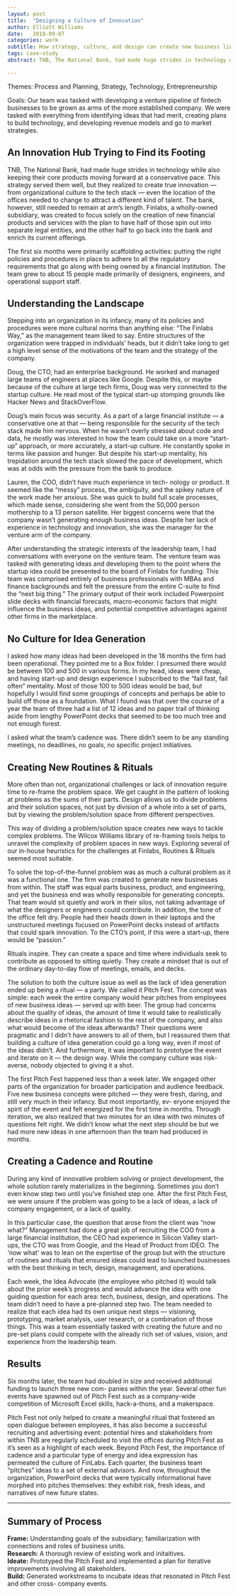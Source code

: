 ```yaml
---
layout: post
title:  "Designing a Culture of Innovation"
author: Elliott Williams
date:   2018-09-07
categories: work
subtitle: How strategy, culture, and design can create new business lines in a well established company.
tags: case-study
abstract: TNB, The National Bank, had made huge strides in technology while also keeping their core products moving forward at a conservative pace. This strategy served them well, but they realized to create true innovation — from organizational culture to the tech stack — even the location of the offices needed to change to attract a different kind of talent. The bank, however, still needed to remain at arm’s length. Finlabs, a wholly-owned subsidiary, was created to focus solely on the creation of new financial products and services with the plan to have half of those spin out into separate legal entities, and the other half to go back into the bank and enrich its current offerings. 

---
```



Themes: Process and Planning, Strategy, Technology, Entrepreneurship

Goals: Our team was tasked with developing a venture pipeline of fintech businesses to be grown as arms of the more established company. We were tasked with everything from identifying ideas that had merit, creating plans to build technology, and developing revenue models and go to market strategies. 

## An Innovation Hub Trying to Find its Footing 

TNB, The National Bank, had made huge strides in technology while also keeping their core products moving forward at a conservative pace. This strategy served them well, but they realized to create true innovation — from organizational culture to the tech stack — even the location of the offices needed to change to attract a different kind of talent. The bank, however, still needed to remain at arm’s length. Finlabs, a wholly-owned subsidiary, was created to focus solely on the creation of new financial products and services with the plan to have half of those spin out into separate legal entities, and the other half to go back into the bank and enrich its current offerings. 

The first six months were primarily scaffolding activities: putting the right policies and procedures in place to adhere to all the regulatory requirements that go along with being owned by a financial institution. The team grew to about 15 people made primarily of designers, engineers, and operational support staff. 

## Understanding the Landscape 

Stepping into an organization in its infancy, many of its policies and procedures were more cultural norms than anything else: “The Finlabs Way,” as the management team liked to say. Entire structures of the organization were trapped in individuals’ heads, but it didn’t take long to get a high level sense of the motivations of the team and the strategy of the company. 

Doug, the CTO, had an enterprise background. He worked and managed large teams of engineers at places like Google. Despite this, or maybe because of the culture at large tech firms, Doug was very connected to the startup culture. He read most of the typical start-up stomping grounds like Hacker News and StackOverFlow. 

Doug’s main focus was security. As a part of a large financial institute — a conservative one at that — being responsible for the security of the tech stack made him nervous. When he wasn’t overly stressed about code and data, he mostly was interested in how the team could take on a more “start-up” approach, or more accurately, a start-up culture. He constantly spoke in terms like passion and hunger. But despite his start-up mentality, his trepidation around the tech stack slowed the pace of development, which was at odds with the pressure from the bank to produce. 

Lauren, the COO, didn’t have much experience in tech- nology or product. It seemed like the “messy” process, the ambiguity, and the spikey nature of the work made her anxious. She was quick to build full scale processes, which made sense, considering she went from the 50,000 person mothership to a 13 person satellite. Her biggest concerns were that the company wasn’t generating enough business ideas. Despite her lack of experience in technology and innovation, she was the manager for the venture arm of the company. 

After understanding the strategic interests of the leadership team, I had conversations with everyone on the venture team. The venture team was tasked with generating ideas and developing them to the point where the startup idea could be presented to the board of Finlabs for funding. This team was comprised entirely of business professionals with MBAs and finance backgrounds and felt the pressure from the entire C-suite to find the “next big thing.” The primary output of their work included Powerpoint slide decks with financial forecasts, macro-economic factors that might influence the business ideas, and potential competitive advantages against other firms in the marketplace. 

## No Culture for Idea Generation 

I asked how many ideas had been developed in the 18 months the firm had been operational. They pointed me to a Box folder. I presumed there would be between 100 and 500 in various forms. In my head, ideas were cheap, and having start-up and design experience I subscribed to the “fail fast, fail often” mentality. Most of those 100 to 500 ideas would be bad, but hopefully I would find some groupings of concepts and perhaps be able to build off those as a foundation. What I found was that over the course of a year the team of three had a list of 12 ideas and no paper trail of thinking aside from lengthy PowerPoint decks that seemed to be too much tree and not enough forest. 

I asked what the team’s cadence was. There didn’t seem to be any standing meetings, no deadlines, no goals, no specific project initiatives. 

## Creating New Routines & Rituals 

More often than not, organizational challenges or lack of innovation require time to re-frame the problem space. We get caught in the pattern of looking at problems as the sums of their parts. Design allows us to divide problems and their solution spaces, not just by division of a whole into a set of parts, but by viewing the problem/solution space from different perspectives. 

This way of dividing a problem/solution space creates new ways to tackle complex problems. The Wilcox Williams library of re-framing tools helps to unravel the complexity of problem spaces in new ways. Exploring several of our in-house heuristics for the challenges at Finlabs, Routines & Rituals seemed most suitable. 

To solve the top-of-the-funnel problem was as much a cultural problem as it was a functional one. The firm was created to generate new businesses from within. The staff was equal parts business, product, and engineering, and yet the business end was wholly responsible for generating concepts. That team would sit quietly and work in their silos, not taking advantage of what the designers or engineers could contribute. In addition, the tone of the office felt dry. People had their heads down in their laptops and the unstructured meetings focused on PowerPoint decks instead of artifacts that could spark innovation. To the CTO’s point, if this were a start-up, there would be “passion.” 

Rituals inspire. They can create a space and time where individuals seek to contribute as opposed to sitting quietly. They create a mindset that is out of the ordinary day-to-day flow of meetings, emails, and decks. 

The solution to both the culture issue as well as the lack of idea generation ended up being a ritual — a party. We called it Pitch Fest. The concept was simple: each week the entire company would hear pitches from employees of new business ideas — served up with beer. The group had concerns about the quality of ideas, the amount of time it would take to realistically describe ideas in a rhetorical fashion to the rest of the company, and also what would become of the ideas afterwards? Their questions were pragmatic and I didn’t have answers to all of them, but I reassured them that building a culture of idea generation could go a long way, even if most of the ideas didn’t. And furthermore, it was important to prototype the event and iterate on it — the design way. While the company culture was risk-averse, nobody objected to giving it a shot. 

The first Pitch Fest happened less than a week later. We engaged other parts of the organization for broader participation and audience feedback. Five new business concepts were pitched — they were fresh, daring, and still very much in their infancy. But most importantly, ev- eryone enjoyed the spirit of the event and felt energized for the first time in months. Through iteration, we also realized that two minutes for an idea with two minutes of questions felt right. We didn’t know what the next step should be but we had more new ideas in one afternoon than the team had produced in months. 

## Creating a Cadence and Routine 

During any kind of innovative problem solving or project development, the whole solution rarely materializes in the beginning. Sometimes you don’t even know step two until you’ve finished step one. After the first Pitch Fest, we were unsure if the problem was going to be a lack of ideas, a lack of company engagement, or a lack of quality. 

In this particular case, the question that arose from the client was “now what?” Management had done a great job of recruiting the COO from a large financial institution, the CEO had experience in Silicon Valley start-ups, the CTO was from Google, and the Head of Product from IDEO. The ‘now what’ was to lean on the expertise of the group but with the structure of routines and rituals that ensured ideas could lead to launched businesses with the best thinking in tech, design, management, and operations. 

Each week, the Idea Advocate (the employee who pitched it) would talk about the prior week’s progress and would advance the idea with one guiding question for each area: tech, business, design, and operations. The team didn’t need to have a pre-planned step two. The team needed to realize that each idea had its own unique next steps — visioning, prototyping, market analysis, user research, or a combination of those things. This was a team essentially tasked with creating the future and no pre-set plans could compete with the already rich set of values, vision, and experience from the leadership team. 

## Results 

Six months later, the team had doubled in size and received additional funding to launch three new com- panies within the year. Several other fun events have spawned out of Pitch Fest such as a company-wide competition of Microsoft Excel skills, hack-a-thons, and a makerspace. 

Pitch Fest not only helped to create a meaningful ritual that fostered an open dialogue between employees, it has also become a successful recruiting and advertising event: potential hires and stakeholders from within TNB are regularly scheduled to visit the offices during Pitch Fest as it’s seen as a highlight of each week. Beyond Pitch Fest, the importance of cadence and a particular type of energy and idea expression has permeated the culture of FinLabs. Each quarter, the business team “pitches” ideas to a set of external advisors. And now, throughout the organization, PowerPoint decks that were typically informational have morphed into pitches themselves: they exhibit risk, fresh ideas, and narratives of new future states. 

***
## Summary of Process 

**Frame:** Understanding goals of the subsidiary; familiarization with connections and roles of business units.   
**Research:** A thorough review of existing work and initaitives.   
**Ideate:** Prototyped the Pitch Fest and implemented a plan for iterative improvements involving all stakeholders.   
**Build:** Generated workstreams to incubate ideas that resonated in Pitch Fest and other cross- company events.   
